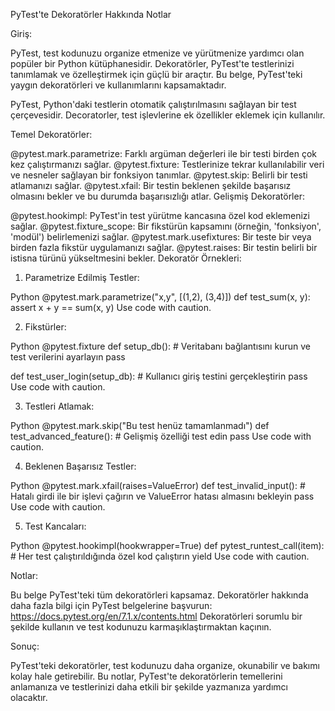 PyTest'te Dekoratörler Hakkında Notlar

Giriş:

PyTest, test kodunuzu organize etmenize ve yürütmenize yardımcı olan popüler bir Python kütüphanesidir.
Dekoratörler, PyTest'te testlerinizi tanımlamak ve özelleştirmek için güçlü bir araçtır.
Bu belge, PyTest'teki yaygın dekoratörleri ve kullanımlarını kapsamaktadır.

PyTest, Python'daki testlerin otomatik çalıştırılmasını sağlayan bir test çerçevesidir.
Decoratorler, test işlevlerine ek özellikler eklemek için kullanılır.

Temel Dekoratörler:

@pytest.mark.parametrize: Farklı argüman değerleri ile bir testi birden çok kez çalıştırmanızı sağlar.
@pytest.fixture: Testlerinize tekrar kullanılabilir veri ve nesneler sağlayan bir fonksiyon tanımlar.
@pytest.skip: Belirli bir testi atlamanızı sağlar.
@pytest.xfail: Bir testin beklenen şekilde başarısız olmasını bekler ve bu durumda başarısızlığı atlar.
Gelişmiş Dekoratörler:

@pytest.hookimpl: PyTest'in test yürütme kancasına özel kod eklemenizi sağlar.
@pytest.fixture_scope: Bir fikstürün kapsamını (örneğin, 'fonksiyon', 'modül') belirlemenizi sağlar.
@pytest.mark.usefixtures: Bir teste bir veya birden fazla fikstür uygulamanızı sağlar.
@pytest.raises: Bir testin belirli bir istisna türünü yükseltmesini bekler.
Dekoratör Örnekleri:

1. Parametrize Edilmiş Testler:

Python
@pytest.mark.parametrize("x,y", [(1,2), (3,4)])
def test_sum(x, y):
    assert x + y == sum(x, y)
Use code with caution.



2. Fikstürler:

Python
@pytest.fixture
def setup_db():
    # Veritabanı bağlantısını kurun ve test verilerini ayarlayın
    pass

def test_user_login(setup_db):
    # Kullanıcı giriş testini gerçekleştirin
    pass
Use code with caution.



3. Testleri Atlamak:

Python
@pytest.mark.skip("Bu test henüz tamamlanmadı")
def test_advanced_feature():
    # Gelişmiş özelliği test edin
    pass
Use code with caution.



4. Beklenen Başarısız Testler:

Python
@pytest.mark.xfail(raises=ValueError)
def test_invalid_input():
    # Hatalı girdi ile bir işlevi çağırın ve ValueError hatası almasını bekleyin
    pass
Use code with caution.


5. Test Kancaları:

Python
@pytest.hookimpl(hookwrapper=True)
def pytest_runtest_call(item):
    # Her test çalıştırıldığında özel kod çalıştırın
    yield
Use code with caution.



Notlar:

Bu belge PyTest'teki tüm dekoratörleri kapsamaz.
Dekoratörler hakkında daha fazla bilgi için PyTest belgelerine başvurun: https://docs.pytest.org/en/7.1.x/contents.html
Dekoratörleri sorumlu bir şekilde kullanın ve test kodunuzu karmaşıklaştırmaktan kaçının.

Sonuç:

PyTest'teki dekoratörler, test kodunuzu daha organize, okunabilir ve bakımı kolay hale getirebilir.
Bu notlar, PyTest'te dekoratörlerin temellerini anlamanıza ve testlerinizi daha etkili bir şekilde yazmanıza yardımcı olacaktır.
